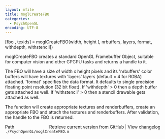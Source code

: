 ```yaml
---
layout: mfile
title: moglCreateFBO
categories:
  - PsychOpenGL
encoding: UTF-8
---
```


[fbo , texids] = moglCreateFBO(width, height [, nrbuffers, layers, format, withdepth, withstencil])

moglCreateFBO creates a standard OpenGL Framebuffer Object, suitable for
computer vision and other GPGPU tasks and returns a handle to it.

The FBO will have a size of width x height pixels and its 'nrbuffers'
color buffers will have textures with 'layers' layers (default = 4 for RGBA)
attached.
'format' specifies the data format. It defaults to single precision
floating point resolution (32 bit float). If 'withdepth' \> 0 then a
depth buffer gets attached as well. If 'withstencil' \> 0 then a stencil
drawable gets attached as well.

The function will create appropriate textures and renderbuffers, create
an appropriate FBO and attach the textures and renderbuffers. After
validation, the handle to the FBO is returned.


<div class="code_header" style="text-align:right;">
  <span style="float:left;">Path&nbsp;&nbsp;</span> <span class="counter">Retrieve <a href=
  "https://raw.github.com/Psychtoolbox-3/Psychtoolbox-3/beta/./PsychOpenGL/moglCreateFBO.m">current version from GitHub</a> | View <a href=
  "https://github.com/Psychtoolbox-3/Psychtoolbox-3/commits/beta/./PsychOpenGL/moglCreateFBO.m">changelog</a></span>
</div>
<div class="code">
  <code>./PsychOpenGL/moglCreateFBO.m</code>
</div>
